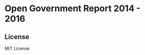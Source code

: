 Open Government Report 2014 - 2016
==============================


License
------------------------------
MIT License
